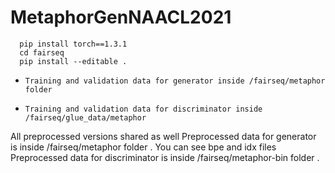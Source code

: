 # MetaphorGenNAACL2021

      pip install torch==1.3.1
      cd fairseq
      pip install --editable .
      

-     Training and validation data for generator inside /fairseq/metaphor folder
-     Training and validation data for discriminator inside /fairseq/glue_data/metaphor 


All preprocessed versions shared as well
Preprocessed data for generator is inside /fairseq/metaphor folder . You can see bpe and idx files
Preprocessed data for discriminator is inside /fairseq/metaphor-bin folder .

